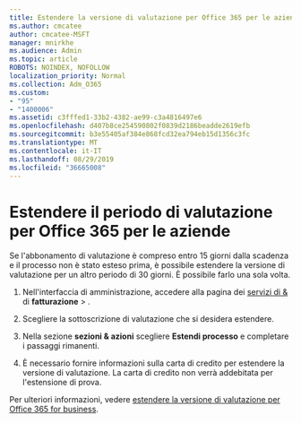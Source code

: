 ```yaml
---
title: Estendere la versione di valutazione per Office 365 per le aziende
ms.author: cmcatee
author: cmcatee-MSFT
manager: mnirkhe
ms.audience: Admin
ms.topic: article
ROBOTS: NOINDEX, NOFOLLOW
localization_priority: Normal
ms.collection: Adm_O365
ms.custom:
- "95"
- "1400006"
ms.assetid: c3fffed1-33b2-4382-ae99-c3a4816497e6
ms.openlocfilehash: d407b8ce254590802f0839d2186beadde2619efb
ms.sourcegitcommit: b3e55405af384e868fcd32ea794eb15d1356c3fc
ms.translationtype: MT
ms.contentlocale: it-IT
ms.lasthandoff: 08/29/2019
ms.locfileid: "36665008"
---
```

# <a name="extend-your-trial-for-office-365-for-business"></a>Estendere il periodo di valutazione per Office 365 per le aziende

Se l'abbonamento di valutazione è compreso entro 15 giorni dalla scadenza e il processo non è stato esteso prima, è possibile estendere la versione di valutazione per un altro periodo di 30 giorni. È possibile farlo una sola volta.
  
1. Nell'interfaccia di amministrazione, accedere alla pagina dei [servizi di &](https://go.microsoft.com/fwlink/p/?linkid=842054) di **fatturazione** \> .

2. Scegliere la sottoscrizione di valutazione che si desidera estendere.

3. Nella sezione **sezioni & azioni** scegliere **Estendi processo** e completare i passaggi rimanenti.

4. È necessario fornire informazioni sulla carta di credito per estendere la versione di valutazione. La carta di credito non verrà addebitata per l'estensione di prova.

Per ulteriori informazioni, vedere [estendere la versione di valutazione per Office 365 for business](https://docs.microsoft.com/office365/admin/subscriptions-and-billing/extend-your-trial).